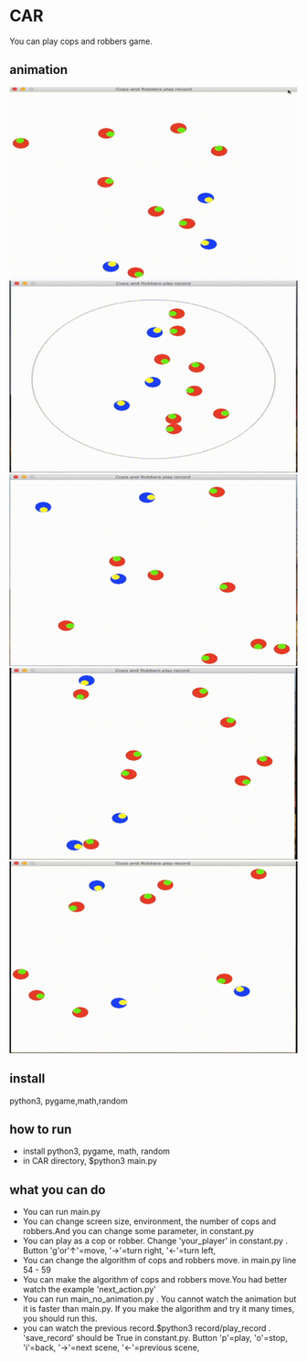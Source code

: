 # CAR
You can play cops and robbers game.

## animation
![square](./gif-animation/square.gif)
![circle](./gif-animation/circle.gif)
![torus](./gif-animation/torus.gif)
![wall](./gif-animation/wall.gif)
![surround](./gif-animation/surround.gif)


## install
python3, pygame,math,random
## how to run
* install python3, pygame, math, random
* in CAR directory, $python3 main.py
## what you can do
* You can run main.py
* You can change screen size, environment, the number of cops and robbers.And you can change some parameter, in constant.py
* You can play as a cop or robber. Change 'your_player' in constant.py . Button 'g'or'↑'=move, '→'=turn right, '←'=turn left,
* You can change the algorithm of cops and robbers move. in main.py line 54 - 59
* You can make the algorithm of cops and robbers move.You had better watch the example 'next_action.py'
* You can run main_no_animation.py . You cannot watch the animation but it is faster than main.py. If you make the algorithm and try it many times, you should run this.
* you can watch the previous record.$python3 record/play_record . 'save_record' should be True in constant.py. Button 'p'=play, 'o'=stop, 'i'=back, '→'=next scene, '←'=previous scene,
